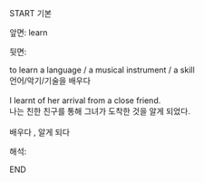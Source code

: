 START
기본

앞면:
learn


뒷면:
<div>to learn a language / a musical instrument / a skill </div><div>언어/악기/기술을 배우다</div><div><br></div><div><div>I learnt of her arrival from a close friend. </div><div>나는 친한 친구를 통해 그녀가 도착한 것을 알게 되었다.</div></div><div><br></div><div>배우다 , 알게 되다</div>


해석:
<!--ID: 1746614454188-->
END